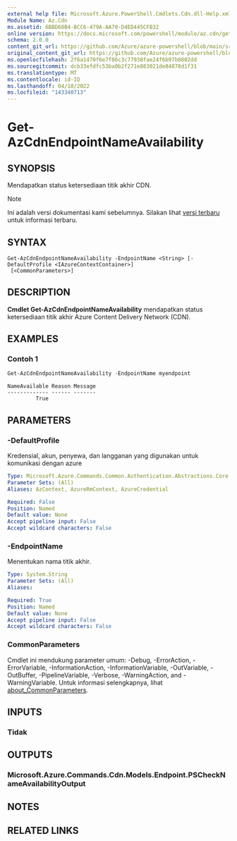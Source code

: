 ```yaml
---
external help file: Microsoft.Azure.PowerShell.Cmdlets.Cdn.dll-Help.xml
Module Name: Az.Cdn
ms.assetid: 6BBD68B4-BCC6-479A-AA70-D4ED445CFB32
online version: https://docs.microsoft.com/powershell/module/az.cdn/get-azcdnendpointnameavailability
schema: 2.0.0
content_git_url: https://github.com/Azure/azure-powershell/blob/main/src/Cdn/Cdn/help/Get-AzCdnEndpointNameAvailability.md
original_content_git_url: https://github.com/Azure/azure-powershell/blob/main/src/Cdn/Cdn/help/Get-AzCdnEndpointNameAvailability.md
ms.openlocfilehash: 2f6a1470f6e7f86c3c77938fae24f6b97b0802dd
ms.sourcegitcommit: dcb33efdfc53ba0b2f271e883021de84878d1f31
ms.translationtype: MT
ms.contentlocale: id-ID
ms.lasthandoff: 04/18/2022
ms.locfileid: "143340713"
---
```

# Get-AzCdnEndpointNameAvailability

## SYNOPSIS
Mendapatkan status ketersediaan titik akhir CDN.

> [!NOTE]
>Ini adalah versi dokumentasi kami sebelumnya. Silakan lihat [versi terbaru](/powershell/module/az.cdn/get-azcdnendpointnameavailability) untuk informasi terbaru.

## SYNTAX

```
Get-AzCdnEndpointNameAvailability -EndpointName <String> [-DefaultProfile <IAzureContextContainer>]
 [<CommonParameters>]
```

## DESCRIPTION
**Cmdlet Get-AzCdnEndpointNameAvailability** mendapatkan status ketersediaan titik akhir Azure Content Delivery Network (CDN).

## EXAMPLES

### Contoh 1
```powershell
Get-AzCdnEndpointNameAvailability -EndpointName myendpoint
```

```Output
NameAvailable Reason Message
------------- ------ -------
         True
```

## PARAMETERS

### -DefaultProfile
Kredensial, akun, penyewa, dan langganan yang digunakan untuk komunikasi dengan azure

```yaml
Type: Microsoft.Azure.Commands.Common.Authentication.Abstractions.Core.IAzureContextContainer
Parameter Sets: (All)
Aliases: AzContext, AzureRmContext, AzureCredential

Required: False
Position: Named
Default value: None
Accept pipeline input: False
Accept wildcard characters: False
```

### -EndpointName
Menentukan nama titik akhir.

```yaml
Type: System.String
Parameter Sets: (All)
Aliases:

Required: True
Position: Named
Default value: None
Accept pipeline input: False
Accept wildcard characters: False
```

### CommonParameters
Cmdlet ini mendukung parameter umum: -Debug, -ErrorAction, -ErrorVariable, -InformationAction, -InformationVariable, -OutVariable, -OutBuffer, -PipelineVariable, -Verbose, -WarningAction, and -WarningVariable. Untuk informasi selengkapnya, lihat [about_CommonParameters](http://go.microsoft.com/fwlink/?LinkID=113216).

## INPUTS

### Tidak

## OUTPUTS

### Microsoft.Azure.Commands.Cdn.Models.Endpoint.PSCheckNameAvailabilityOutput

## NOTES

## RELATED LINKS
